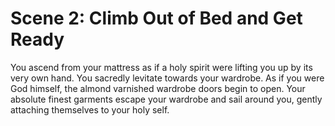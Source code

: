 # Scene 2: Climb Out of Bed and Get Ready

You ascend from your mattress as if a holy spirit were lifting you up by its very own hand. You sacredly levitate towards your wardrobe. As if you were God himself, the almond varnished wardrobe doors begin to open. Your absolute finest garments escape your wardrobe and sail around you, gently attaching themselves to your holy self.